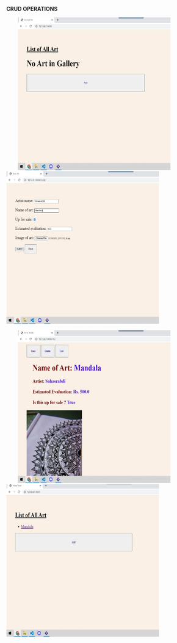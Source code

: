   **CRUD OPERATIONS** 


<img src="Screenshots/front page.jpeg" width=400 height=400 hspace="30"/><img src="Screenshots/add.jpeg" width=400 height=400 />

<img src="Screenshots/details.jpeg" width=400 height=400 hspace="30"/><img src="Screenshots/list after.jpeg" width=400 height=400 />

